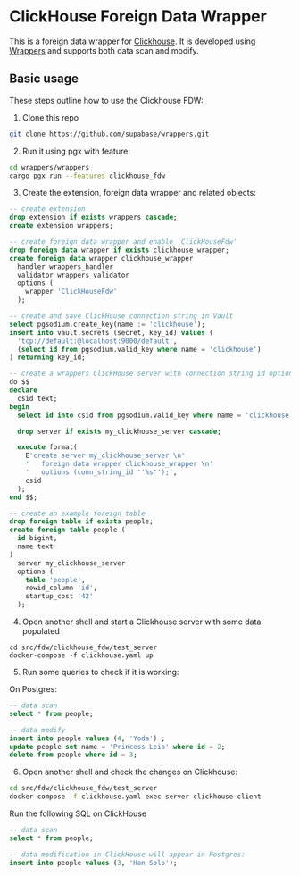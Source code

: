 # ClickHouse Foreign Data Wrapper

This is a foreign data wrapper for [Clickhouse](https://clickhouse.com/). It is developed using [Wrappers](https://github.com/supabase/wrappers) and supports both data scan and modify. 

## Basic usage

These steps outline how to use the Clickhouse FDW:

1. Clone this repo

```bash
git clone https://github.com/supabase/wrappers.git
```

2. Run it using pgx with feature:

```bash
cd wrappers/wrappers
cargo pgx run --features clickhouse_fdw
```

3. Create the extension, foreign data wrapper and related objects:

```sql
-- create extension
drop extension if exists wrappers cascade;
create extension wrappers;

-- create foreign data wrapper and enable 'ClickHouseFdw'
drop foreign data wrapper if exists clickhouse_wrapper;
create foreign data wrapper clickhouse_wrapper
  handler wrappers_handler
  validator wrappers_validator
  options (
    wrapper 'ClickHouseFdw'
  );

-- create and save ClickHouse connection string in Vault
select pgsodium.create_key(name := 'clickhouse');
insert into vault.secrets (secret, key_id) values (
  'tcp://default:@localhost:9000/default',
  (select id from pgsodium.valid_key where name = 'clickhouse')
) returning key_id;

-- create a wrappers ClickHouse server with connection string id option
do $$
declare
  csid text;
begin
  select id into csid from pgsodium.valid_key where name = 'clickhouse' limit 1;

  drop server if exists my_clickhouse_server cascade;

  execute format(
    E'create server my_clickhouse_server \n'
    '   foreign data wrapper clickhouse_wrapper \n'
    '   options (conn_string_id ''%s'');',
    csid
  );
end $$;

-- create an example foreign table
drop foreign table if exists people;
create foreign table people (
  id bigint,
  name text
)
  server my_clickhouse_server
  options (
    table 'people',
    rowid_column 'id',
    startup_cost '42'
  );
```

4. Open another shell and start a Clickhouse server with some data populated

```
cd src/fdw/clickhouse_fdw/test_server
docker-compose -f clickhouse.yaml up
```

5. Run some queries to check if it is working:

On Postgres:

```sql
-- data scan
select * from people;

-- data modify
insert into people values (4, 'Yoda') ;
update people set name = 'Princess Leia' where id = 2;
delete from people where id = 3;
```

6. Open another shell and check the changes on Clickhouse:

```bash
cd src/fdw/clickhouse_fdw/test_server
docker-compose -f clickhouse.yaml exec server clickhouse-client
```

Run the following SQL on ClickHouse

```sql
-- data scan
select * from people;

-- data modification in ClickHouse will appear in Postgres:
insert into people values (3, 'Han Solo');
```

